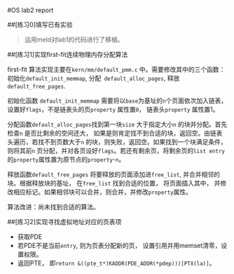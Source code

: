 #OS lab2 report

##[练习0]填写已有实验
>运用meld对lab1的代码进行了移植。

##[练习1]实现first-fit连续物理内存分配算法

first-fit 算法实现主要在`kern/mm/default_pmm.c` 中。需要修改其中的三个函数：初始化`default_init_memmap`, 分配` default_alloc_pages`, 释放 `default_free_pages`.

初始化函数 `default_init_memmap` 需要将以`base`为基址的`n`个页面依次加入链表，设置好`flags`，不是链表头的页`property` 属性置`0`， 链表头`property` 属性置1。

分配函数`default_alloc_pages`找到第一块`size` 大于指定大小`n` 的块并分配。首先检查`n` 是否比剩余的空间还大， 如果是则肯定找不到合适的块，返回空。由链表头遍历，若找不到页数大于`n` 的块，则失败，返回空。如果找到一个块满足条件， 则将其前`n` 页分配，并对各页设好`flags`。若还有剩余页，将剩余页的`list entry` 的`property`属性置为原节点的`property`-`n`。

释放函数`default_free_pages` 将要释放的页面添加进`free_list`, 并合并相邻的块。根据释放块的基址， 在`free_list` 找到合适的位置， 将页面插入其中， 并修改相应标记。如果相邻块可以合并，则合并，并修改`property`属性。

算法改进：尚未找到合适的算法。

##[练习2]实现寻找虚拟地址对应的页表项
- 获取PDE
- 若PDE不是当前`entry`, 则为页表分配新的页， 设置引用并用memset清零，设置权限。
- 返回PTE， 即`return &((pte_t*)KADDR(PDE_ADDR(*pdep)))[PTX(la)]`。



